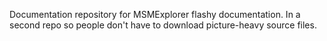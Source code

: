 Documentation repository for MSMExplorer flashy documentation. In a second repo so people don't have to download picture-heavy source files.
